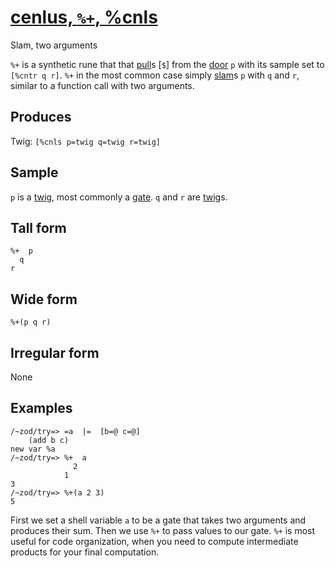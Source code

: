 [cenlus, `%+`, %cnls](#cnls)
============================

Slam, two arguments

`%+` is a synthetic rune that that [pull]()s [`$`] from the [door]() `p`
with its sample set to `[%cntr q r]`. `%+` in the most common case
simply [slam]()s `p` with `q` and `r`, similar to a function call with
two arguments.

Produces
--------

Twig: `[%cnls p=twig q=twig r=twig]`

Sample
------

`p` is a [twig](), most commonly a [gate](). `q` and `r` are [twig]()s.

Tall form
---------

    %+  p
      q
    r

Wide form
---------

    %+(p q r)

Irregular form
--------------

None

Examples
--------

    /~zod/try=> =a  |=  [b=@ c=@]
        (add b c)
    new var %a
    /~zod/try=> %+  a
                  2
                1
    3
    /~zod/try=> %+(a 2 3)
    5

First we set a shell variable `a` to be a gate that takes two arguments
and produces their sum. Then we use `%+` to pass values to our gate.
`%+` is most useful for code organization, when you need to compute
intermediate products for your final computation.
